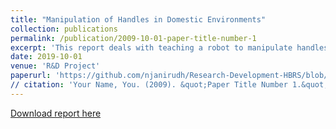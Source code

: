 ```yaml
---
title: "Manipulation of Handles in Domestic Environments"
collection: publications
permalink: /publication/2009-10-01-paper-title-number-1
excerpt: 'This report deals with teaching a robot to manipulate handles in domestic environments.'
date: 2019-10-01
venue: 'R&D Project'
paperurl: 'https://github.com/njanirudh/Research-Development-HBRS/blob/master/reports/Manipulation_of_Handles__R_D_compressed.pdf'
// citation: 'Your Name, You. (2009). &quot;Paper Title Number 1.&quot; <i>Journal 1</i>. 1(1).'
---
```


[Download report here](https://github.com/njanirudh/Research-Development-HBRS/blob/master/reports/Manipulation_of_Handles__R_D_compressed.pdf)

